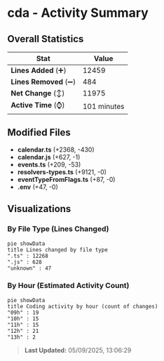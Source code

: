 # cda - Activity Summary 

## Overall Statistics

| Stat                   | Value                                                             |
| ---------------------- | ----------------------------------------------------------------- |
| **Lines Added** (➕)   | 12459                                          |
| **Lines Removed** (➖) | 484                                        |
| **Net Change** (↕)    | 11975                |
| **Active Time** (⌚)   | 101 minutes |


## Modified Files
- **calendar.ts** (+2368, -430)
- **calendar.js** (+627, -1)
- **events.ts** (+209, -53)
- **resolvers-types.ts** (+9121, -0)
- **eventTypeFromFlags.ts** (+87, -0)
- **.env** (+47, -0)

## Visualizations

### By File Type (Lines Changed)

```mermaid
pie showData
title Lines changed by file type
".ts" : 12268
".js" : 628
"unknown" : 47
```

### By Hour (Estimated Activity Count)

```mermaid
pie showData
title Coding activity by hour (count of changes)
"09h" : 19
"10h" : 15
"11h" : 15
"12h" : 21
"13h" : 2
```


> **Last Updated:** 05/09/2025, 13:06:29
